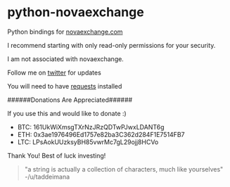 # python-novaexchange

Python bindings for [novaexchange.com](https://goo.gl/sAfNFN)

I recommend starting with only read-only permissions for your security.

I am not associated with novaexchange.

Follow me on [twitter](https://twitter.com/ayazamlani)
for updates

You will need to have [requests](http://docs.python-requests.org/en/master/user/install/#install) installed


######Donations Are Appreciated######

If you use this and would like to donate :)

* BTC: 161UkWiXmsgTXrNzJRzQDTwPJwxLDANT6g
* ETH: 0x3ae1976496Ed1757e82ba3C362d284F1E7514FB7
* LTC: LPsAokUUzksyBH85vwrMc7gL29ojj8HCVo

Thank You! Best of luck investing!


> "a string is actually a collection of characters, much like yourselves"
> -/u/taddeimana

